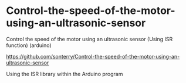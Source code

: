 # Control-the-speed-of-the-motor-using-an-ultrasonic-sensor
Control the speed of the motor using an ultrasonic sensor (Using ISR function) (arduino)


https://github.com/sonterry/Control-the-speed-of-the-motor-using-an-ultrasonic-sensor



Using the ISR library within the Arduino program
